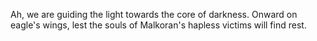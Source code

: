 Ah, we are guiding the light towards the core of darkness. Onward on eagle's wings, lest the souls of Malkoran's hapless victims will find rest.
